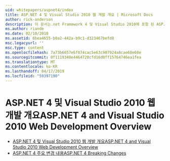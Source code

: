 ```yaml
---
uid: whitepapers/aspnet4/index
title: ASP.NET 4 및 Visual Studio 2010 웹 개발 개요 | Microsoft Docs
author: rick-anderson
description: 이 문서는.net Framework 4 및 Visual Studio 2010에 포함 된 ASP.NET에 대 한 다양 한 새 기능에 대 한 개요를 제공 합니다.
ms.author: riande
ms.date: 02/10/2010
ms.assetid: 6bea4655-b0a2-442a-b9c1-d323467befd8
msc.legacyurl: ''
msc.type: content
ms.openlocfilehash: 7a73b6657e6f074cac5e63c907924a8cae68e60e
ms.sourcegitcommit: 0f1119340e4464720cfd16d0ff15764746ea1fea
ms.translationtype: MT
ms.contentlocale: ko-KR
ms.lasthandoff: 04/17/2019
ms.locfileid: "59397190"
---
```

# <a name="aspnet-4-and-visual-studio-2010-web-development-overview"></a><span data-ttu-id="a883f-103">ASP.NET 4 및 Visual Studio 2010 웹 개발 개요</span><span class="sxs-lookup"><span data-stu-id="a883f-103">ASP.NET 4 and Visual Studio 2010 Web Development Overview</span></span>

- [<span data-ttu-id="a883f-104">ASP.NET 4 및 Visual Studio 2010 웹 개발 개요</span><span class="sxs-lookup"><span data-stu-id="a883f-104">ASP.NET 4 and Visual Studio 2010 Web Development Overview</span></span>](overview.md)
- [<span data-ttu-id="a883f-105">ASP.NET 4 주요 변경 내용</span><span class="sxs-lookup"><span data-stu-id="a883f-105">ASP.NET 4 Breaking Changes</span></span>](breaking-changes.md)

